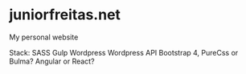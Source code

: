# juniorfreitas.net
My personal website

Stack:
SASS
Gulp
Wordpress
Wordpress API
Bootstrap 4, PureCss or Bulma?
Angular or React?
